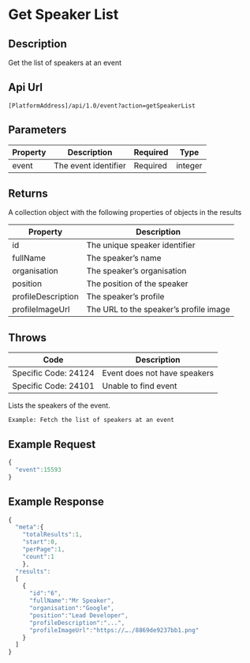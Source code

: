 # Get Speaker List

## Description

Get the list of speakers at an event

## Api Url

`[PlatformAddress]/api/1.0/event?action=getSpeakerList`

## Parameters

| Property | Description | Required | Type |
| --- | --- | --- | --- |
| event | The event identifier | Required | integer |

## Returns

A collection object with the following properties of objects in the results

| Property | Description |
| --- | --- |
| id | The unique speaker identifier |
| fullName | The speaker’s name |
| organisation | The speaker’s organisation |
| position | The position of the speaker |
| profileDescription | The speaker’s profile |
| profileImageUrl | The URL to the speaker’s profile image |

## Throws

| Code | Description |
| --- | --- |
| Specific Code: 24124 | Event does not have speakers |
| Specific Code: 24101 | Unable to find event |

Lists the speakers of the event.

`Example: Fetch the list of speakers at an event`

## Example Request

```javascript
{ 
  "event":15593
}
```

## Example Response

```javascript
{
  "meta":{
    "totalResults":1,
    "start":0,
    "perPage":1,
    "count":1
    },
  "results":
  [
    {
      "id":"6",
      "fullName":"Mr Speaker",
      "organisation":"Google",
      "position":"Lead Developer",
      "profileDescription":"...",
      "profileImageUrl":"https://…./8869de9237bb1.png"
    }
  ]
}
```

